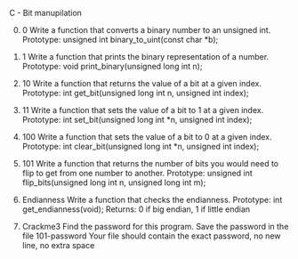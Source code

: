 C - Bit manupilation

0. 0
Write a function that converts a binary number to an unsigned int.
Prototype: unsigned int binary_to_uint(const char *b);

1. 1
Write a function that prints the binary representation of a number.
Prototype: void print_binary(unsigned long int n);

2. 10
Write a function that returns the value of a bit at a given index.
Prototype: int get_bit(unsigned long int n, unsigned int index);

3. 11
Write a function that sets the value of a bit to 1 at a given index.
Prototype: int set_bit(unsigned long int *n, unsigned int index);

4. 100
Write a function that sets the value of a bit to 0 at a given index.
Prototype: int clear_bit(unsigned long int *n, unsigned int index);

5. 101
Write a function that returns the number of bits you would need to flip to get from one number to another.
Prototype: unsigned int flip_bits(unsigned long int n, unsigned long int m);

6. Endianness
Write a function that checks the endianness.
Prototype: int get_endianness(void);
Returns: 0 if big endian, 1 if little endian

7. Crackme3
Find the password for this program.
Save the password in the file 101-password
Your file should contain the exact password, no new line, no extra space
